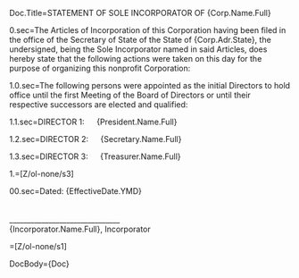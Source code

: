 Doc.Title=STATEMENT OF SOLE INCORPORATOR OF {Corp.Name.Full}


0.sec=The Articles of Incorporation of this Corporation having been filed in the office of the Secretary of State of the State of {Corp.Adr.State}, the undersigned, being the Sole Incorporator named in said Articles, does hereby state that the following actions were taken on this day for the purpose of organizing this nonprofit Corporation:

1.0.sec=The following persons were appointed as the initial Directors to hold office until the first Meeting of the Board of Directors or until their respective successors are elected and qualified:

1.1.sec=DIRECTOR 1:	 	{President.Name.Full}

1.2.sec=DIRECTOR 2: 	 	{Secretary.Name.Full}

1.3.sec=DIRECTOR 3:		 	{Treasurer.Name.Full}

1.=[Z/ol-none/s3]

00.sec=Dated:   {EffectiveDate.YMD}<br><br><br>_______________________________<br>{Incorporator.Name.Full}, Incorporator

=[Z/ol-none/s1]

DocBody={Doc}
